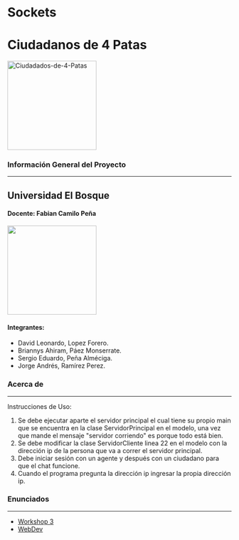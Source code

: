 # Sockets
# Ciudadanos de 4 Patas
<a href="https://imgbb.com/"><img src="https://i.ibb.co/gJcp2vH/Ciudadados-de-4-Patas.png" alt="Ciudadados-de-4-Patas" border="0" width="200" height="200"></a>

### Información General del Proyecto
***
## Universidad El Bosque ##
#### Docente: Fabian Camilo Peña ####
<img src="http://www.acofi.edu.co/eiei2018/wp-content/uploads/2018/07/Logo-Universidad-El-Bosque.jpg" width="200" height="200">

#### Integrantes:
- David Leonardo, Lopez Forero.
- Briannys Ahiram, Páez Monserrate. 
- Sergio Eduardo, Peña Alméciga.
- Jorge Andrés, Ramírez Perez.

### Acerca de ###
***
Instrucciones de Uso: 
1. Se debe ejecutar aparte el servidor principal el cual tiene su propio main que se encuentra en la clase ServidorPrincipal en el modelo, una vez que mande el mensaje "servidor corriendo" es porque todo está bien.
2. Se debe modificar la clase ServidorCliente linea 22 en el modelo con la dirección ip de la persona que va a correr el servidor principal.
3. Debe iniciar sesión con un agente y después con un ciudadano para que el chat funcione.
4. Cuando el programa pregunta la dirección ip ingresar la propia dirección ip.

### Enunciados ###
***
 - [Workshop 3](https://docs.google.com/document/d/1VjR940DA1NsBAppcaAzGYUteVRwG60ipNb0wIPcFVf0/edit)
 - [WebDev](https://webdev-elbosque.github.io/syllabus.html)
